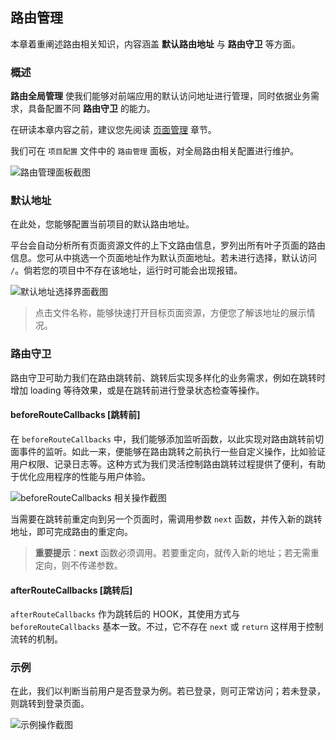 ## 路由管理

本章着重阐述路由相关知识，内容涵盖 **默认路由地址** 与 **路由守卫** 等方面。

### 概述

**路由全局管理** 使我们能够对前端应用的默认访问地址进行管理，同时依据业务需求，具备配置不同 **路由守卫** 的能力。

在研读本章内容之前，建议您先阅读 [页面管理](/workbench/page) 章节。

我们可在 `项目配置` 文件中的 `路由管理` 面板，对全局路由相关配置进行维护。

![路由管理面板截图](/workbench/router.png)

### 默认地址

在此处，您能够配置当前项目的默认路由地址。

平台会自动分析所有页面资源文件的上下文路由信息，罗列出所有叶子页面的路由信息。您可从中挑选一个页面地址作为默认页面地址。若未进行选择，默认访问 `/`。倘若您的项目中不存在该地址，运行时可能会出现报错。

![默认地址选择界面截图](/workbench/router1.png)

> 点击文件名称，能够快速打开目标页面资源，方便您了解该地址的展示情况。

### 路由守卫

路由守卫可助力我们在路由跳转前、跳转后实现多样化的业务需求，例如在跳转时增加 loading 等待效果，或是在跳转前进行登录状态检查等操作。

#### beforeRouteCallbacks [跳转前]

在 `beforeRouteCallbacks` 中，我们能够添加监听函数，以此实现对路由跳转前切面事件的监听。如此一来，便能够在路由跳转之前执行一些自定义操作，比如验证用户权限、记录日志等。这种方式为我们灵活控制路由跳转过程提供了便利，有助于优化应用程序的性能与用户体验。

![beforeRouteCallbacks 相关操作截图](/workbench/router3.png)

当需要在跳转前重定向到另一个页面时，需调用参数 `next` 函数，并传入新的跳转地址，即可完成路由的重定向。

> **重要提示**：**next** 函数必须调用。若要重定向，就传入新的地址；若无需重定向，则不传递参数。

#### afterRouteCallbacks [跳转后]

`afterRouteCallbacks` 作为跳转后的 HOOK，其使用方式与 `beforeRouteCallbacks` 基本一致。不过，它不存在 `next` 或 `return` 这样用于控制流转的机制。

### 示例

在此，我们以判断当前用户是否登录为例。若已登录，则可正常访问；若未登录，则跳转到登录页面。

![示例操作截图](/workbench/router4.png)
